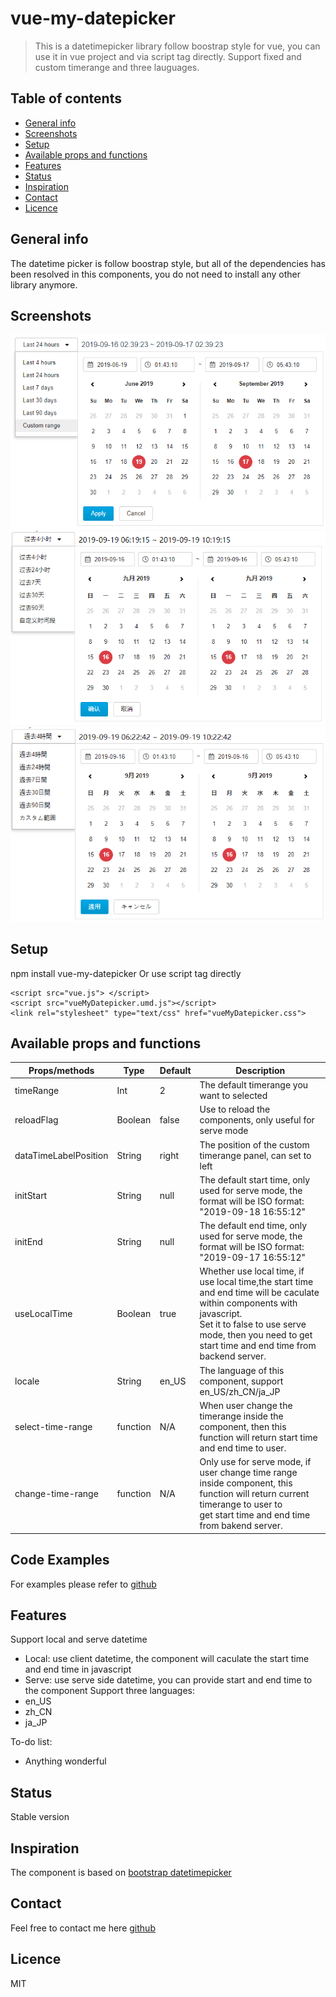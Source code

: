 # vue-my-datepicker
> This is a datetimepicker library follow boostrap style for vue, you can use it in vue project and via script tag directly.
> Support fixed and custom timerange and three lauguages.

## Table of contents
* [General info](#general-info)
* [Screenshots](#screenshots)
* [Setup](#setup)
* [Available props and functions](#props)
* [Features](#features)
* [Status](#status)
* [Inspiration](#inspiration)
* [Contact](#contact)
* [Licence](#licence)

## General info
The datetime picker is follow boostrap style, but all of the dependencies has been resolved in this components, you do not need to install any other library anymore.

## Screenshots
![Example screenshot](https://raw.githubusercontent.com/biechao/vue-my-datetimepicker/master/img/screenshot.png)
![Example screenshot](https://raw.githubusercontent.com/biechao/vue-my-datetimepicker/master/img/screenshot_CN.png)
![Example screenshot](https://raw.githubusercontent.com/biechao/vue-my-datetimepicker/master/img/screenshot_JP.png)


## Setup
npm install vue-my-datepicker
Or use script tag directly
```
<script src="vue.js"> </script>
<script src="vueMyDatepicker.umd.js"></script>
<link rel="stylesheet" type="text/css" href="vueMyDatepicker.css">
```

## Available props and functions
<table class="custom">
	<thead>
		<th>Props/methods</th>
		<th>Type</th>
		<th>Default</th>
		<th>Description</th>
	</thead>
	<tbody>
		<tr>
			<td>timeRange</td>
			<td>Int</td>
			<td>2</td>
			<td>The default timerange you want to selected</td>
		</tr>
		<tr>
			<td>reloadFlag</td>
			<td>Boolean</td>
			<td>false</td>
			<td>Use to reload the components, only useful for serve mode</td>
		</tr>
		<tr>
			<td>dataTimeLabelPosition</td>
			<td>String</td>
			<td>right</td>
			<td>The position of the custom timerange panel, can set to left</td>
		</tr>
		<tr>
			<td>initStart</td>
			<td>String</td>
			<td>null</td>
			<td>The default start time, only used for serve mode, the format will be ISO format: "2019-09-18 16:55:12"</td>
		</tr>
		<tr>
			<td>initEnd</td>
			<td>String</td>
			<td>null</td>
			<td>The default end time, only used for serve mode, the format will be ISO format: "2019-09-17 16:55:12"</td>
		</tr>
		<tr>
			<td>useLocalTime</td>
			<td>Boolean</td>
			<td>true</td>
			<td>Whether use local time, if use local time,the start time and end time will be caculate within components with javascript.<br/>
				Set it to false to use serve mode, then you need to get start time and end time from backend server.
			</td>
		</tr>
		<tr>
			<td>locale</td>
			<td>String</td>
			<td>en_US</td>
			<td>The language of this component, support en_US/zh_CN/ja_JP
			</td>
		</tr>		
		<tr>
			<td>select-time-range</td>
			<td>function</td>
			<td>N/A</td>
			<td>
				When user change the timerange inside the component, then this function will return start time and end time to user.
			</td>
		</tr>
		<tr>
			<td>change-time-range</td>
			<td>function</td>
			<td>N/A</td>
			<td>
				Only use for serve mode, if user change time range inside component, this function will return current timerange to user to <br/>get start time and end time from bakend server.
			</td>
		</tr>
	</tbody>
</table>


## Code Examples
For examples please refer to [github](https://biechao.github.io/2019/09/17/how%20to%20use%20vue-my-datepicker/)

## Features
Support local and serve datetime
* Local: use client datetime, the component will caculate the start time and end time in javascript
* Serve: use serve side datetime, you can provide start and end time to the component
Support three languages: 
* en_US
* zh_CN
* ja_JP

To-do list:
* Anything wonderful

## Status
Stable version

## Inspiration
The component is based on [bootstrap datetimepicker](http://www.eyecon.ro/bootstrap-datepicker)

## Contact
Feel free to contact me here [github](https://github.com/biechao/vue-my-datetimepicker)

## Licence
MIT
